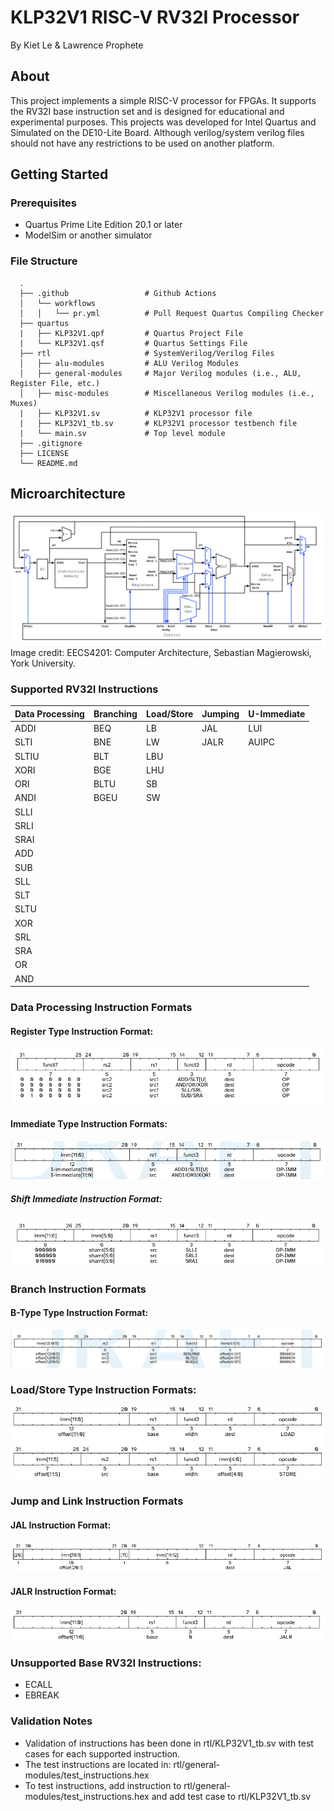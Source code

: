 # KLP32V1 RISC-V RV32I Processor
By Kiet Le & Lawrence Prophete

## About
This project implements a simple RISC-V processor for FPGAs. It supports the RV32I base instruction set and is designed for educational and experimental purposes.
This projects was developed for Intel Quartus and Simulated on the DE10-Lite Board. Although verilog/system verilog files should not have any restrictions to be used on another platform.

## Getting Started

### Prerequisites
- Quartus Prime Lite Edition 20.1 or later
- ModelSim or another simulator

### File Structure
      .
      ├── .github                 # Github Actions
      │   └── workflows
      │   │   └── pr.yml          # Pull Request Quartus Compiling Checker
      ├── quartus
      |   ├── KLP32V1.qpf         # Quartus Project File
      |   └── KLP32V1.qsf         # Quartus Settings File
      ├── rtl                     # SystemVerilog/Verilog Files
      │   ├── alu-modules         # ALU Verilog Modules
      │   ├── general-modules     # Major Verilog modules (i.e., ALU, Register File, etc.)
      │   ├── misc-modules        # Miscellaneous Verilog modules (i.e., Muxes)
      |   ├── KLP32V1.sv          # KLP32V1 processor file
      |   ├── KLP32V1_tb.sv       # KLP32V1 processor testbench file
      |   └── main.sv             # Top level module
      ├── .gitignore
      ├── LICENSE
      └── README.md

## Microarchitecture
![alt text](resources/rv32i_microarchitecture.png)
Image credit: EECS4201: Computer Architecture, Sebastian Magierowski, York University.

### Supported RV32I Instructions
| Data Processing | Branching | Load/Store | Jumping | U-Immediate |
| --------------- | --------- | -----------| ------- | ----------- |
| ADDI            | BEQ       | LB         | JAL     | LUI         |
| SLTI            | BNE       | LW         | JALR    | AUIPC       |
| SLTIU           | BLT       | LBU        |         |             |
| XORI            | BGE       | LHU        |         |             |
| ORI             | BLTU      | SB         |         |             |
| ANDI            | BGEU      | SW         |         |             |
| SLLI            |           |            |         |             |
| SRLI            |           |            |         |             |
| SRAI            |           |            |         |             |
| ADD             |           |            |         |             |
| SUB             |           |            |         |             |
| SLL             |           |            |         |             |
| SLT             |           |            |         |             |
| SLTU            |           |            |         |             |
| XOR             |           |            |         |             |
| SRL             |           |            |         |             |
| SRA             |           |            |         |             |
| OR              |           |            |         |             |
| AND             |           |            |         |             |

### Data Processing Instruction Formats
#### Register Type Instruction Format:
![R-Type Instruction Format](resources/R-Type-Instructions.png)

#### Immediate Type Instruction Formats:
![I-Type Instruction Format](resources/I-Type-Instruction.png)
##### Shift Immediate Instruction Format:
![Shift Immediate Instruction Format](resources/Shift-I-Type-Instructions.png)

### Branch Instruction Formats
#### B-Type Type Instruction Format:
![B-Type Type Instruction Format](resources/B-Type-Instructions.png)

### Load/Store Type Instruction Formats:
![Load/Store Type Instruction Format](resources/LoadStoreInstructions.png)

### Jump and Link Instruction Formats
#### JAL Instruction Format:
![JAL Instruction Format](resources/JAL.png)
#### JALR Instruction Format:
![JALR Instruction Format](resources/JALR.png)

### Unsupported Base RV32I Instructions:
- ECALL
- EBREAK

### Validation Notes
- Validation of instructions has been done in rtl/KLP32V1_tb.sv with test cases for each supported instruction.
- The test instructions are located in: rtl/general-modules/test_instructions.hex
- To test instructions, add instruction to rtl/general-modules/test_instructions.hex and add test case to rtl/KLP32V1_tb.sv
